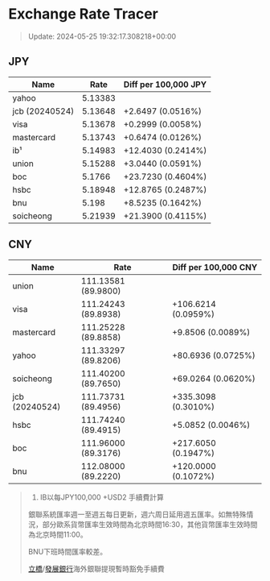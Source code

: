 # Exchange Rate Tracer

> Update: 2024-05-25 19:32:17.308218+00:00

## JPY

| Name           |    Rate | Diff per 100,000 JPY   |
|----------------|---------|------------------------|
| yahoo          | 5.13383 |                        |
| jcb (20240524) | 5.13648 | +2.6497 (0.0516%)      |
| visa           | 5.13678 | +0.2999 (0.0058%)      |
| mastercard     | 5.13743 | +0.6474 (0.0126%)      |
| ib¹            | 5.14983 | +12.4030 (0.2414%)     |
| union          | 5.15288 | +3.0440 (0.0591%)      |
| boc            | 5.1766  | +23.7230 (0.4604%)     |
| hsbc           | 5.18948 | +12.8765 (0.2487%)     |
| bnu            | 5.198   | +8.5235 (0.1642%)      |
| soicheong      | 5.21939 | +21.3900 (0.4115%)     |

## CNY

| Name           | Rate                | Diff per 100,000 CNY   |
|----------------|---------------------|------------------------|
| union          | 111.13581	(89.9800) |                        |
| visa           | 111.24243	(89.8938) | +106.6214 (0.0959%)    |
| mastercard     | 111.25228	(89.8858) | +9.8506 (0.0089%)      |
| yahoo          | 111.33297	(89.8206) | +80.6936 (0.0725%)     |
| soicheong      | 111.40200	(89.7650) | +69.0264 (0.0620%)     |
| jcb (20240524) | 111.73731	(89.4956) | +335.3098 (0.3010%)    |
| hsbc           | 111.74240	(89.4915) | +5.0852 (0.0046%)      |
| boc            | 111.96000	(89.3176) | +217.6050 (0.1947%)    |
| bnu            | 112.08000	(89.2220) | +120.0000 (0.1072%)    |


> 1. IB以每JPY100,000 +USD2 手續費計算
>
> 銀聯系統匯率週一至週五每日更新，週六周日延用週五匯率。如無特殊情況，部分歐系貨幣匯率生效時間為北京時間16:30，其他貨幣匯率生效時間為北京時間11:00。
>
> BNU下班時間匯率較差。
>
> [立橋](https://www.wlbank.com.mo/uploads/ueditor/file/20181211/1544536513900230.pdf)/[發展銀行](https://www.mdb.com.mo/Service_Charges_20230728.pdf)海外銀聯提現暫時豁免手續費

